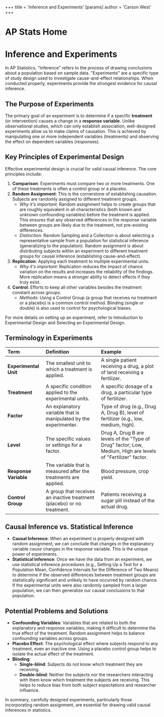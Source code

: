 +++
 title = 'Inference and Experiments'
[params]
	author = 'Carson West'
+++
# AP Stats Home
# Inference and Experiments

In AP Statistics, "Inference" refers to the process of drawing conclusions about a population based on sample data. "Experiments" are a specific type of study design used to investigate cause-and-effect relationships. When conducted properly, experiments provide the strongest evidence for causal inference.

## The Purpose of Experiments

The primary goal of an experiment is to determine if a specific **treatment** (or intervention) causes a change in a **response variable**. Unlike observational studies, which can only establish association, well-designed experiments allow us to make claims of causation. This is achieved by manipulating one or more independent variables (treatments) and observing the effect on dependent variables (responses).

## Key Principles of Experimental Design

Effective experimental design is crucial for valid causal inference. The core principles include:

1.  **Comparison**: Experiments must compare two or more treatments. One of these treatments is often a control group or a placebo.
2.  **Random Assignment**: This is the cornerstone of establishing causation. Subjects are randomly assigned to different treatment groups.
    *   *Why it's important*: Random assignment helps to create groups that are roughly equivalent in all characteristics (both known and unknown confounding variables) before the treatment is applied. This ensures that any observed differences in the response variable between groups are likely due to the treatment, not pre-existing differences.
    *   *Distinction*: Random Sampling and a Collection is about selecting a representative sample from a population for statistical inference (generalizing to the population). Random assignment is about distributing subjects within an experiment to different treatment groups for causal inference (establishing cause-and-effect).
3.  **Replication**: Applying each treatment to multiple experimental units.
    *   *Why it's important*: Replication reduces the impact of chance variation on the results and increases the reliability of the findings. More replication means a stronger ability to detect effects if they truly exist.
4.  **Control**: Efforts to keep all other variables besides the treatment constant across groups.
    *   *Methods*: Using a Control Group (a group that receives no treatment or a placebo) is a common control method. Blinding (single or double) is also used to control for psychological biases.

For more details on setting up an experiment, refer to Introduction to Experimental Design and Selecting an Experimental Design.

## Terminology in Experiments

| Term                | Definition                                                                        | Example                                                                                                  |
| :------------------ | :-------------------------------------------------------------------------------- | :------------------------------------------------------------------------------------------------------- |
| **Experimental Unit** | The smallest unit to which a treatment is applied.                                | A single patient receiving a drug, a plot of land receiving a fertilizer.                                |
| **Treatment**       | A specific condition applied to the experimental units.                           | A specific dosage of a drug, a particular type of fertilizer.                                            |
| **Factor**          | An explanatory variable that is manipulated by the experimenter.                   | Type of drug (e.g., Drug A, Drug B), level of fertilizer (e.g., low, medium, high).                       |
| **Level**           | The specific values or settings for a factor.                                     | Drug A, Drug B are levels of the "Type of Drug" factor; Low, Medium, High are levels of "Fertilizer" factor. |
| **Response Variable** | The variable that is measured after the treatments are applied.                   | Blood pressure, crop yield.                                                                              |
| **Control Group**   | A group that receives an inactive treatment (placebo) or no treatment.            | Patients receiving a sugar pill instead of the actual drug.                                              |

## Causal Inference vs. Statistical Inference

*   **Causal Inference**: When an experiment is properly designed with random assignment, we can conclude that changes in the explanatory variable *cause* changes in the response variable. This is the unique power of experiments.
*   **Statistical Inference**: Once we have the data from an experiment, we use statistical inference procedures (e.g., Setting Up a Test for a Population Mean, Confidence Intervals for the Difference of Two Means) to determine if the observed differences between treatment groups are statistically significant and unlikely to have occurred by random chance. If the experimental units were also randomly sampled from a larger population, we can then generalize our causal conclusions to that population.

## Potential Problems and Solutions

*   **Confounding Variables**: Variables that are related to both the explanatory and response variables, making it difficult to determine the true effect of the treatment. Random assignment helps to balance confounding variables across groups.
*   **Placebo Effect**: The psychological effect where subjects respond to any treatment, even an inactive one. Using a placebo control group helps to isolate the actual effect of the treatment.
*   **Blinding**:
    *   **Single-blind**: Subjects do not know which treatment they are receiving.
    *   **Double-blind**: Neither the subjects nor the researchers interacting with them know which treatment the subjects are receiving. This helps to reduce bias from both subject expectations and researcher influence.

In summary, carefully designed experiments, particularly those incorporating random assignment, are essential for drawing valid causal inferences in statistics.